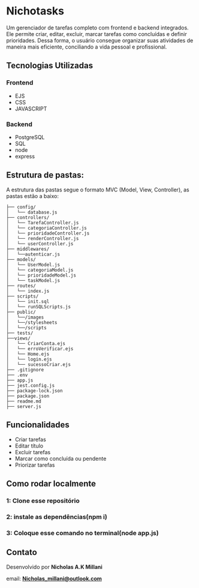 #  Nichotasks

Um gerenciador de tarefas completo com frontend e backend integrados. Ele permite criar, editar, excluir, marcar tarefas como concluídas e definir prioridades. Dessa forma, o usuário consegue organizar suas atividades de maneira mais eficiente, conciliando a vida pessoal e profissional.

##  Tecnologias Utilizadas

### Frontend
- EJS
- CSS
- JAVASCRIPT
### Backend
- PostgreSQL
- SQL
- node
- express
## Estrutura de pastas:
A estrutura das pastas segue o formato MVC (Model, View, Controller), as pastas estão a baixo:
```
├── config/               
│   └── database.js
├── controllers/           
│   └── TarefaController.js
│   └── categoriaController.js
│   └── prioridadeController.js
│   └── renderController.js
│   └── userController.js
├── middlewares/
│   └──autenticar.js
├── models/                
│   └── UserModel.js
│   └── categoriaModel.js
│   └── prioridadeModel.js
│   └── taskModel.js
├── routes/                
│   └── index.js                
├── scripts/
│   └── init.sql
│   └── runSQLScripts.js         
├── public/
│   └──/images
│   └──/stylesheets
│   └──/scripts           
├── tests/                 
├──views/
│   └── CriarConta.ejs
│   └── erroVerificar.ejs
│   └── Home.ejs
│   └── login.ejs
│   └── sucessoCriar.ejs
├── .gitignore             
├── .env
├── app.js           
├── jest.config.js         
├── package-lock.json      
├── package.json           
├── readme.md              
├── server.js                           
```

##  Funcionalidades

-  Criar tarefas
-  Editar título 
-  Excluir tarefas
-  Marcar como concluída ou pendente
-  Priorizar tarefas

## Como rodar localmente
### 1: Clone esse repositório
### 2: instale as dependências(npm i)
### 3: Coloque esse comando no terminal(node app.js)

##  Contato
Desenvolvido por **Nicholas A.K Millani**

email: **Nicholas_millani@outlook.com**
